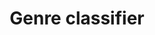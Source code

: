 ---
layout: page
title: Genre classifier
description: Classify Netflix movies and films' genres
img: assets/img/netflix.jpg
redirect: https://github.com/zk2487/NetflixGenre_Classifier
importance: 2
category: machine learning
---